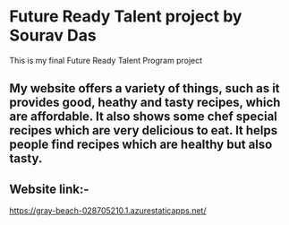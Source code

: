 # Future Ready Talent project by Sourav Das
This is my final Future Ready Talent Program project

## My website offers a variety of things, such as it provides good, heathy and tasty recipes, which are affordable. It also shows some chef special recipes which are very delicious to eat. It helps people find recipes which are healthy but also tasty.

## Website link:-
https://gray-beach-028705210.1.azurestaticapps.net/
